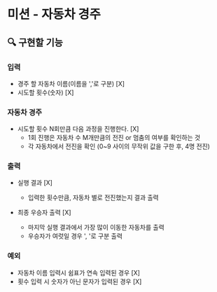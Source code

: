# 미션 - 자동차 경주

## 🔍 구현할 기능

### 입력

- 경주 할 자동차 이름(이름을 ','로 구분) [X]
- 시도할 횟수(숫자) [X]

### 자동차 경주

- 시도할 횟수 N회만큼 다음 과정을 진행한다. [X]
  - 1회 진행은 자동차 수 M개만큼의 전진 or 멈춤의 여부를 확인하는 것
  - 각 자동차에서 전진을 확인 (0~9 사이의 무작위 값을 구한 후, 4명 전진)

### 출력

- 실행 결과 [X]
  - 입력한 횟수만큼, 자동차 별로 전진했는지 결과 출력

- 최종 우승자 출력 [X]
  - 마지막 실행 결과에서 가장 많이 이동한 자동차를 출력
  - 우승자가 여럿일 경우 ', '로 구분 출력

### 예외

- 자동차 이름 입력시 쉼표가 연속 입력된 경우 [X]
- 횟수 입력 시 숫자가 아닌 문자가 입력된 경우 [X]